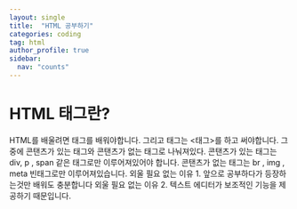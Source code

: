 ```yaml
---
layout: single
title:  "HTML 공부하기"
categories: coding
tag: html
author_profile: true
sidebar:
  nav: "counts"
---
```


# HTML 태그란?

HTML를 배울려면 태그를 배워야합니다. 그리고 태그는 <태그>를 하고 써야합니다.
그중에 콘탠츠가 있는 태그와 콘탠츠가 없는 태그로 나눠져있다.
콘탠츠가 있는 태그는 div, p , span 같은 태그로만 이루어져있어야 합니다.
콘탠츠가 없는 태그는 br , img , meta 빈태그로만 이루어져있습니다.
외울 필요 없는 이유 1. 앞으로 공부하다가 등장하는것만 배워도 충분합니다
외울 필요 없는 이유 2. 텍스트 에디터가 보조적인 기능을 제공하기 때문입니다.
